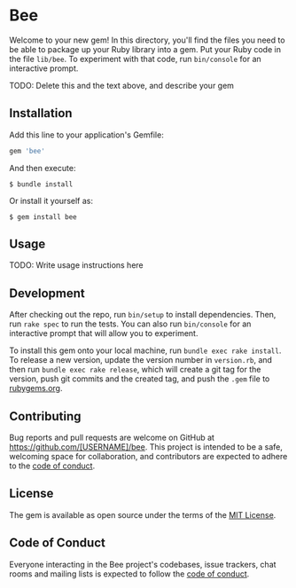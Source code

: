 # Bee

Welcome to your new gem! In this directory, you'll find the files you need to be able to package up your Ruby library into a gem. Put your Ruby code in the file `lib/bee`. To experiment with that code, run `bin/console` for an interactive prompt.

TODO: Delete this and the text above, and describe your gem

## Installation

Add this line to your application's Gemfile:

```ruby
gem 'bee'
```

And then execute:

    $ bundle install

Or install it yourself as:

    $ gem install bee

## Usage

TODO: Write usage instructions here

## Development

After checking out the repo, run `bin/setup` to install dependencies. Then, run `rake spec` to run the tests. You can also run `bin/console` for an interactive prompt that will allow you to experiment.

To install this gem onto your local machine, run `bundle exec rake install`. To release a new version, update the version number in `version.rb`, and then run `bundle exec rake release`, which will create a git tag for the version, push git commits and the created tag, and push the `.gem` file to [rubygems.org](https://rubygems.org).

## Contributing

Bug reports and pull requests are welcome on GitHub at https://github.com/[USERNAME]/bee. This project is intended to be a safe, welcoming space for collaboration, and contributors are expected to adhere to the [code of conduct](https://github.com/[USERNAME]/bee/blob/master/CODE_OF_CONDUCT.md).

## License

The gem is available as open source under the terms of the [MIT License](https://opensource.org/licenses/MIT).

## Code of Conduct

Everyone interacting in the Bee project's codebases, issue trackers, chat rooms and mailing lists is expected to follow the [code of conduct](https://github.com/[USERNAME]/bee/blob/master/CODE_OF_CONDUCT.md).
